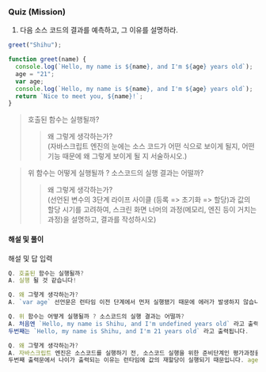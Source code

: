 ### Quiz (Mission)

1. 다음 소스 코드의 결과를 예측하고, 그 이유를 설명하라.

```js
greet("Shihu");

function greet(name) {
  console.log(`Hello, my name is ${name}, and I'm ${age} years old`);
  age = "21";
  var age;
  console.log(`Hello, my name is ${name}, and I'm ${age} years old`);
  return `Nice to meet you, ${name}!`;
}
```

> 호출된 함수는 실행될까?
>
> > 왜 그렇게 생각하는가? </br>
> > (자바스크립트 엔진의 눈에는 소스 코드가 어떤 식으로 보이게 될지, 어떤 기능 때문에 왜 그렇게 보이게 될 지 서술하시오.)

> 위 함수는 어떻게 실행될까 ? 소스코드의 실행 결과는 어떨까?
>
> > 왜 그렇게 생각하는가? </br>
> > (선언된 변수의 3단계 라이프 사이클 (등록 => 초기화 => 할당)과 값의 할당 시기를 고려하여, 스크린 화면 너머의 과정(메모리, 엔진 등이 거치는 과정)을 설명하고, 결과를 작성하시오)

#### 해설 및 풀이

해설 및 답 입력

```js
Q. 호출된 함수는 실행될까?
A. 실행 될 것 같습니다!

Q. 왜 그렇게 생각하는가?
A. `var age` 선언문은 런타임 이전 단계에서 먼저 실행됐기 때문에 에러가 발생하지 않습니다.

Q. 위 함수는 어떻게 실행될까 ? 소스코드의 실행 결과는 어떨까?
A. 처음엔 `Hello, my name is Shihu, and I'm undefined years old` 라고 출력 되고,
두번째는 `Hello, my name is Shihu, and I'm 21 years old` 라고 출력됩니다.

Q. 왜 그렇게 생각하는가?
A. 자바스크립트 엔진은 소스코드를 실행하기 전, 소스코드 실행을 위한 준비단계인 평가과정을 거칩니다. 이때 자바스크립트 엔진은 변수 선언을 포함한 모든 선언문을 소스코드에서 찾아내 먼저 실행합니다. 이 때 var age로 선언한 변수가 실행되고, 선언과 동시에 초기화를 거치며 undefined 값을 갖습니다. undefined라는 값을 갖기 때문에, 사실상 초기화와 동시에 값을 할당한다고 볼 수 있습니다.
두번째 출력문에서 나이가 출력되는 이유는 런타임에 값의 재할당이 실행되기 때문입니다. age엔 이미 undefined라는 값이 할당되어 있기 때문에 할당이 아니라 재할당입니다. 메모리상으로는 이전에 undefined가 저장되어 있던 메모리 공간이 아닌, 새로운 메모리 공간을 확보해 21이라는 숫자를 저장하게 됩니다.

```
